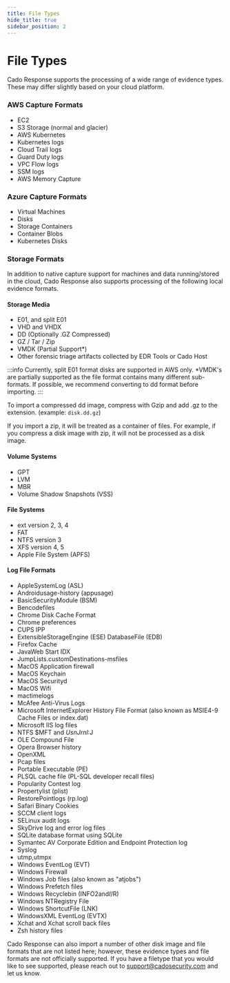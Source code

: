 ```yaml
---
title: File Types
hide_title: true
sidebar_position: 2
---
```


# File Types
Cado Response supports the processing of a wide range of evidence types.  These may differ slightly based on your cloud platform.

### AWS Capture Formats
- EC2
- S3 Storage (normal and glacier)
- AWS Kubernetes
- Kubernetes logs
- Cloud Trail logs
- Guard Duty logs
- VPC Flow logs
- SSM logs
- AWS Memory Capture

### Azure Capture Formats
- Virtual Machines 
- Disks
- Storage Containers
- Container Blobs
- Kubernetes Disks

### Storage Formats
In addition to native capture support for machines and data running/stored in the cloud, Cado Response also supports processing of the following local evidence formats.  

#### Storage Media
- E01, and split E01
- VHD and VHDX
- DD (Optionally .GZ Compressed)
- GZ / Tar / Zip
- VMDK (Partial Support*)
- Other forensic triage artifacts collected by EDR Tools or Cado Host

:::info 
Currently, split E01 format disks are supported in AWS only.
*VMDK's are partially supported as the file format contains many different sub-formats.  If possible, we recommend converting to dd format before importing.
:::

To import a compressed dd image, compress with Gzip and add .gz to the extension. (example: `disk.dd.gz`)

If you import a zip, it will be treated as a container of files. For example, if you compress a disk image with zip, it will not be processed as a disk image.

#### Volume Systems
- GPT
- LVM
- MBR
- Volume Shadow Snapshots (VSS)

#### File Systems
- ext version 2, 3, 4
- FAT
- NTFS version 3
- XFS version 4, 5
- Apple File System (APFS) 

#### Log File Formats
- AppleSystemLog (ASL)
- Androidusage-history (appusage)
- BasicSecurityModule (BSM)
- Bencodefiles
- Chrome Disk Cache Format
- Chrome preferences
- CUPS IPP
- ExtensibleStorageEngine (ESE) DatabaseFile (EDB)
- Firefox Cache
- JavaWeb Start IDX
- JumpLists.customDestinations-msfiles
- MacOS Application firewall
- MacOS Keychain
- MacOS Securityd
- MacOS Wifi
- mactimelogs
- McAfee Anti-Virus Logs
- Microsoft InternetExplorer History File Format (also known as MSIE4-9 Cache Files or index.dat)
- Microsoft IIS log files
- NTFS $MFT and $UsnJrnl:$J
- OLE Compound File
- Opera Browser history
- OpenXML
- Pcap files
- Portable Executable (PE) 
- PLSQL cache file (PL-SQL developer recall files)
- Popularity Contest log
- Propertylist (plist)
- RestorePointlogs (rp.log)
- Safari Binary Cookies
- SCCM client logs
- SELinux audit logs
- SkyDrive log and error log files
- SQLite database format using SQLite
- Symantec AV Corporate Edition and Endpoint Protection log
- Syslog
- utmp,utmpx
- Windows EventLog (EVT)
- Windows Firewall
- Windows Job files (also known as "atjobs")
- Windows Prefetch files
- Windows Recyclebin (INFO2and$I/$R)
- Windows NTRegistry File
- Windows ShortcutFile (LNK)
- WindowsXML EventLog (EVTX)
- Xchat and Xchat scroll back files
- Zsh history files

Cado Response can also import a number of other disk image and file formats that are not listed here; however, these evidence types and file formats are not officially supported.  If you have a filetype that you would like to see supported, please reach out to support@cadosecurity.com and let us know.